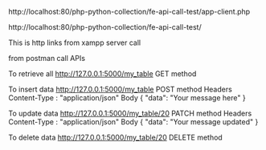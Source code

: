 http://localhost:80/php-python-collection/fe-api-call-test/app-client.php

http://localhost:80/php-python-collection/fe-api-call-test/

This is http links from xampp server call

from postman call APIs

To retrieve all
http://127.0.0.1:5000/my_table
GET method

To insert data
http://127.0.0.1:5000/my_table
POST method
Headers
Content-Type : "application/json"
Body
{
"data": "Your message here"
}

To update data
http://127.0.0.1:5000/my_table/20
PATCH method
Headers
Content-Type : "application/json"
Body
{
"data": "Your message updated"
}

To delete data
http://127.0.0.1:5000/my_table/20
DELETE method

